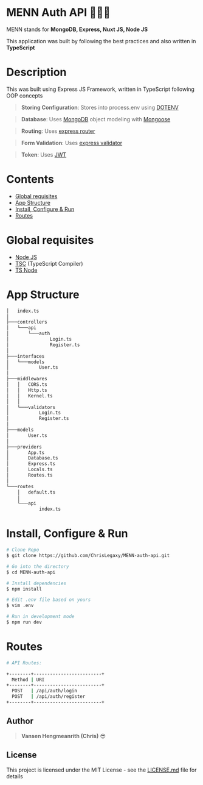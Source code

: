 # MENN Auth API 🙌🎇🎆

MENN stands for **MongoDB, Express, Nuxt JS, Node JS**

This application was built by following the best practices and also written in **TypeScript**

# Description

  This was built using Express JS Framework, written in TypeScript following OOP concepts
> **Storing Configuration**: Stores into process.env using [DOTENV](https://github.com/motdotla/dotenv) 

> **Database**: Uses [MongoDB](https://www.mongodb.com/) object modeling with [Mongoose](https://mongoosejs.com/)

> **Routing**: Uses [express router](https://expressjs.com/en/api.html#express.router)

> **Form Validation**: Uses [express validator](https://express-validator.github.io/docs/)

> **Token**: Uses [JWT](https://jwt.io/)

# Contents

- [Global requisites](#global-requisites)
- [App Structure](#app-structure)
- [Install, Configure & Run](#install-configure--run)
- [Routes](#routes)

# Global requisites

- [Node JS](https://nodejs.org/en/)
- [TSC](https://www.typescriptlang.org/docs/handbook/compiler-options.html) (TypeScript Compiler)
- [TS Node](https://github.com/TypeStrong/ts-node)

# App Structure

```bash
│   index.ts
│
├───controllers
│   └───api
│       └───auth
│               Login.ts
│               Register.ts
│
├───interfaces
│   └───models
│           User.ts
│
├───middlewares
│   │   CORS.ts
│   │   Http.ts
│   │   Kernel.ts
│   │
│   └───validators
│           Login.ts
│           Register.ts
│
├───models
│       User.ts
│
├───providers
│       App.ts
│       Database.ts
│       Express.ts
│       Locals.ts
│       Routes.ts
│
└───routes
    │   default.ts
    │
    └───api
            index.ts
```

# Install, Configure & Run

```bash
# Clone Repo
$ git clone https://github.com/ChrisLegaxy/MENN-auth-api.git

# Go into the directory
$ cd MENN-auth-api

# Install dependencies
$ npm install

# Edit .env file based on yours
$ vim .env

# Run in development mode
$ npm run dev
```

# Routes

```sh
# API Routes:

+--------+-------------------------+
  Method | URI
+--------+-------------------------+
  POST   | /api/auth/login
  POST   | /api/auth/register
+--------+-------------------------+
```

## Author

> **Vansen Hengmeanrith (Chris)** 😎

## License

This project is licensed under the MIT License - see the [LICENSE.md](LICENSE.md) file for details
